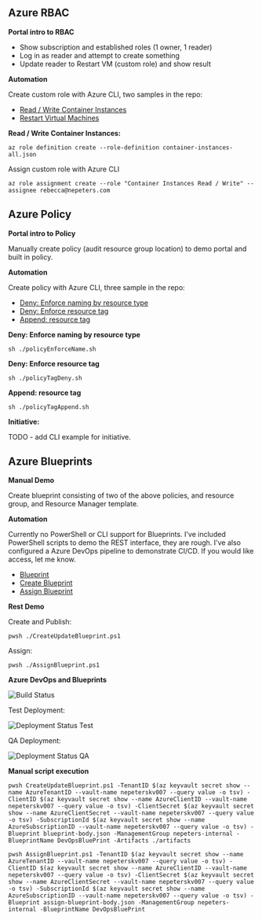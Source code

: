 ## Azure RBAC

**Portal intro to RBAC**

- Show subscription and established roles (1 owner, 1 reader)
- Log in as reader and attempt to create something
- Update reader to Restart VM (custom role) and show result

**Automation**

Create custom role with Azure CLI, two samples in the repo:

- [Read / Write Container Instances](./rbac/container-instances-all.json)
- [Restart Virtual Machines](./rbac/vm-restart.json)

**Read / Write Container Instances:**

```
az role definition create --role-definition container-instances-all.json
```

Assign custom role with Azure CLI

```
az role assignment create --role "Container Instances Read / Write" --assignee rebecca@nepeters.com
```

## Azure Policy

**Portal intro to Policy**

Manually create policy (audit resource group location) to demo portal and built in policy.

**Automation**

Create policy with Azure CLI, three sample in the repo:

- [Deny: Enforce naming by resource type](./policy/name-by-type/azuredeploy.json)
- [Deny: Enforce resource tag](./policy/tag-deny/azuredeploy.json)
- [Append: resource tag](./policy/tag-append/azuredeploy.json)

**Deny: Enforce naming by resource type**

```
sh ./policyEnforceName.sh
```

**Deny: Enforce resource tag**

```
sh ./policyTagDeny.sh
```

**Append: resource tag**

```
sh ./policyTagAppend.sh
```

**Initiative:**

TODO - add CLI example for initiative.

## Azure Blueprints

**Manual Demo**

Create blueprint consisting of two of the above policies, and resource group, and Resource Manager template.

**Automation**

Currently no PowerShell or CLI support for Blueprints. I've included PowerShell scripts to demo the REST interface, they are rough. I've also configured a Azure DevOps pipeline to demonstrate CI/CD. If you would like access, let me know.

- [Blueprint](./blueprints/create-blueprint/blueprint-body.json)
- [Create Blueprint](./blueprints/create-blueprint/CreateUpdateBlueprint.ps1)
- [Assign Blueprint](./blueprints/assign-blueprint/AssignBlueprint.ps1)

**Rest Demo**

Create and Publish:

```
pwsh ./CreateUpdateBlueprint.ps1
```

Assign:

```
pwsh ./AssignBlueprint.ps1
```

**Azure DevOps and Blueprints**

![Build Status](https://nepeters-devops.visualstudio.com/azure-blueprints/_apis/build/status/azure-blueprints-CI?branchName=master)

Test Deployment:

![Deployment Status Test](https://nepeters-devops.vsrm.visualstudio.com/_apis/public/Release/badge/6f0a6eee-bcec-4def-a3c3-eb6ac2005f71/2/2)

QA Deployment:

![Deployment Status QA](https://nepeters-devops.vsrm.visualstudio.com/_apis/public/Release/badge/6f0a6eee-bcec-4def-a3c3-eb6ac2005f71/2/5)

**Manual script execution**

```
pwsh CreateUpdateBlueprint.ps1 -TenantID $(az keyvault secret show --name AzureTenantID --vault-name nepeterskv007 --query value -o tsv) -ClientID $(az keyvault secret show --name AzureClientID --vault-name nepeterskv007 --query value -o tsv) -ClientSecret $(az keyvault secret show --name AzureClientSecret --vault-name nepeterskv007 --query value -o tsv) -SubscriptionId $(az keyvault secret show --name AzureSubscriptionID --vault-name nepeterskv007 --query value -o tsv) -Blueprint blueprint-body.json -ManagementGroup nepeters-internal -BlueprintName DevOpsBluePrint -Artifacts ./artifacts
```

```
pwsh AssignBlueprint.ps1 -TenantID $(az keyvault secret show --name AzureTenantID --vault-name nepeterskv007 --query value -o tsv) -ClientID $(az keyvault secret show --name AzureClientID --vault-name nepeterskv007 --query value -o tsv) -ClientSecret $(az keyvault secret show --name AzureClientSecret --vault-name nepeterskv007 --query value -o tsv) -SubscriptionId $(az keyvault secret show --name AzureSubscriptionID --vault-name nepeterskv007 --query value -o tsv) -Blueprint assign-blueprint-body.json -ManagementGroup nepeters-internal -BlueprintName DevOpsBluePrint
```